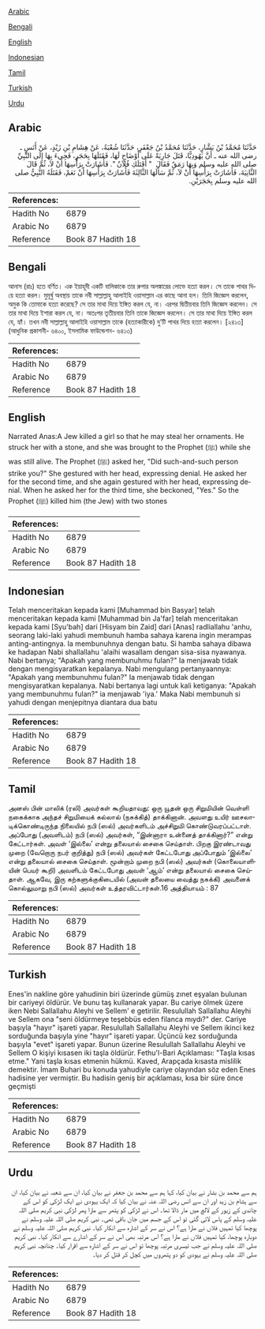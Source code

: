 [Arabic](#arabic)

[Bengali](#bengali)

[English](#english)

[Indonesian](#indonesian)

[Tamil](#tamil)

[Turkish](#turkish)

[Urdu](#urdu)

## Arabic


<div dir="rtl" lang="ar" style={{fontSize:'larger',backgroundColor:'#f8f9fa',padding:20}}>
حَدَّثَنَا مُحَمَّدُ بْنُ بَشَّارٍ، حَدَّثَنَا مُحَمَّدُ بْنُ جَعْفَرٍ، حَدَّثَنَا شُعْبَةُ، عَنْ هِشَامِ بْنِ زَيْدٍ، عَنْ أَنَسٍ ـ رضى الله عنه ـ أَنَّ يَهُودِيًّا، قَتَلَ جَارِيَةً عَلَى أَوْضَاحٍ لَهَا، فَقَتَلَهَا بِحَجَرٍ، فَجِيءَ بِهَا إِلَى النَّبِيِّ صلى الله عليه وسلم وَبِهَا رَمَقٌ فَقَالَ ‏ "‏ أَقَتَلَكِ فُلاَنٌ ‏"‏‏.‏ فَأَشَارَتْ بِرَأْسِهَا أَنْ لاَ، ثُمَّ قَالَ الثَّانِيَةَ، فَأَشَارَتْ بِرَأْسِهَا أَنْ لاَ، ثُمَّ سَأَلَهَا الثَّالِثَةَ فَأَشَارَتْ بِرَأْسِهَا أَنْ نَعَمْ، فَقَتَلَهُ النَّبِيُّ صلى الله عليه وسلم بِحَجَرَيْنِ‏.‏
</div>
<div style={{backgroundColor:'#f8f9fa',padding:20, marginBottom: 10}}><table> <thead> <tr> <th>References:</th> <th></th> </tr> </thead> <tbody><tr><td>Hadith No</td><td>6879</td></tr><tr><td>Arabic No</td><td>6879</td></tr><tr><td>Reference</td><td>Book 87 Hadith 18</td></tr></tbody></table></div>

## Bengali


<div dir="ltr" lang="bn" style={{fontSize:'larger',backgroundColor:'#f8f9fa',padding:20}}>
আনাস (রাঃ) হতে বর্ণিত। এক ইয়াহূদী একটি বালিকাকে তার রুপার অলঙ্কারের লোভে হত্যা করল। সে তাকে পাথর দিয়ে হত্যা করল। মুমূর্ষু অবস্থায় তাকে নবী সাল্লাল্লাহু আলাইহি ওয়াসাল্লাম এর কাছে আনা হল। তিনি জিজ্ঞেস করলেন, অমুক কি তোমাকে হত্যা করেছে? সে তার মাথা দিয়ে ইঙ্গিত করল যে, না। এরপর দ্বিতীয়বার তিনি জিজ্ঞেস করলেন। সে তার মাথা দিয়ে ইশারা করল যে, না। অতঃপর তৃতীয়বার তিনি তাকে জিজ্ঞেস করলেন। সে তার মাথা দিয়ে ইঙ্গিত করল যে, হ্যাঁ। তখন নবী সাল্লাল্লাহু আলাইহি ওয়াসাল্লাম তাকে (হত্যাকারীকে) দু’টি পাথর দিয়ে হত্যা করলেন। [২৪১৩] (আধুনিক প্রকাশনী- ৬৪০০, ইসলামিক ফাউন্ডেশন- ৬৪১৩)
</div>
<div style={{backgroundColor:'#f8f9fa',padding:20, marginBottom: 10}}><table> <thead> <tr> <th>References:</th> <th></th> </tr> </thead> <tbody><tr><td>Hadith No</td><td>6879</td></tr><tr><td>Arabic No</td><td>6879</td></tr><tr><td>Reference</td><td>Book 87 Hadith 18</td></tr></tbody></table></div>

## English


<div dir="ltr" lang="en" style={{fontSize:'larger',backgroundColor:'#f8f9fa',padding:20}}>
Narrated Anas:A Jew killed a girl so that he may steal her ornaments. He struck her with a stone, and she was brought to the Prophet (ﷺ) while she was still alive. The Prophet (ﷺ) asked her, "Did such-and-such person strike you?" She gestured with her head, expressing denial. He asked her for the second time, and she again gestured with her head, expressing denial. When he asked her for the third time, she beckoned, "Yes." So the Prophet (ﷺ) killed him (the Jew) with two stones
</div>
<div style={{backgroundColor:'#f8f9fa',padding:20, marginBottom: 10}}><table> <thead> <tr> <th>References:</th> <th></th> </tr> </thead> <tbody><tr><td>Hadith No</td><td>6879</td></tr><tr><td>Arabic No</td><td>6879</td></tr><tr><td>Reference</td><td>Book 87 Hadith 18</td></tr></tbody></table></div>

## Indonesian


<div dir="ltr" lang="id" style={{fontSize:'larger',backgroundColor:'#f8f9fa',padding:20}}>
Telah menceritakan kepada kami [Muhammad bin Basyar] telah menceritakan kepada kami [Muhammad bin Ja'far] telah menceritakan kepada kami [Syu'bah] dari [Hisyam bin Zaid] dari [Anas] radliallahu 'anhu, seorang laki-laki yahudi membunuh hamba sahaya karena ingin merampas anting-antingnya. Ia membunuhnya dengan batu. Si hamba sahaya dibawa ke hadapan Nabi shallallahu 'alaihi wasallam dengan sisa-sisa nyawanya. Nabi bertanya; "Apakah yang membunuhmu fulan?" Ia menjawab tidak dengan mengisyaratkan kepalanya. Nabi mengulang pertanyaannya: "Apakah yang membunuhmu fulan?" Ia menjawab tidak dengan mengisyaratkan kepalanya. Nabi bertanya lagi untuk kali ketiganya: "Apakah yang membunuhmu fulan?" ia menjawab 'iya.' Maka Nabi membunuh si yahudi dengan menjepitnya diantara dua batu
</div>
<div style={{backgroundColor:'#f8f9fa',padding:20, marginBottom: 10}}><table> <thead> <tr> <th>References:</th> <th></th> </tr> </thead> <tbody><tr><td>Hadith No</td><td>6879</td></tr><tr><td>Arabic No</td><td>6879</td></tr><tr><td>Reference</td><td>Book 87 Hadith 18</td></tr></tbody></table></div>

## Tamil


<div dir="ltr" lang="ta" style={{fontSize:'larger',backgroundColor:'#f8f9fa',padding:20}}>
அனஸ் பின் மாலிக் (ரலி) அவர்கள் கூறியதாவது: ஒரு யூதன் ஒரு சிறுமியின் வெள்ளி நகைக்காக அந்தச் சிறுமியைக் கல்லால் (நசுக்கித்) தாக்கினான். அவளது உயிர் ஊசலாடிக்கொண்டிருந்த நிலையில் நபி (ஸல்) அவர்களிடம் அச்சிறுமி கொண்டுவரப்பட்டாள். அப்போது (அவளிடம்) நபி (ஸல்) அவர்கள், “இன்னாரா உன்னைத் தாக்கினார்?” என்று கேட்டார்கள். அவள் ‘இல்லை’ என்று தலையால் சைகை செய்தாள். பிறகு இரண்டாவது முறை (வேறொரு நபர் குறித்து) நபி (ஸல்) அவர்கள் கேட்டபோது அப்போதும் ‘இல்லை’ என்று தலையால் சைகை செய்தாள். மூன்றாம் முறை நபி (ஸல்) அவர்கள் (கொலையாளியின் பெயர் கூறி) அவளிடம் கேட்டபோது அவள் ‘ஆம்’ என்று தலையால் சைகை செய்தாள். ஆகவே, இரு கற்களுக்குகிடையில் (அவன் தலையை வைத்து நசுக்கி) அவனைக் கொல்லுமாறு நபி (ஸல்) அவர்கள் உத்தரவிட்டார்கள்.16 அத்தியாயம் : 87
</div>
<div style={{backgroundColor:'#f8f9fa',padding:20, marginBottom: 10}}><table> <thead> <tr> <th>References:</th> <th></th> </tr> </thead> <tbody><tr><td>Hadith No</td><td>6879</td></tr><tr><td>Arabic No</td><td>6879</td></tr><tr><td>Reference</td><td>Book 87 Hadith 18</td></tr></tbody></table></div>

## Turkish


<div dir="ltr" lang="tr" style={{fontSize:'larger',backgroundColor:'#f8f9fa',padding:20}}>
Enes'in nakline göre yahudinin biri üzerinde gümüş zınet eşyalan bulunan bir cariyeyi öldürür. Ve bunu taş kullanarak yapar. Bu cariye ölmek üzere iken Nebi Sallallahu Aleyhi ve Sellem' e getirilir. Resulullah Sallallahu Aleyhi ve Sellem ona "seni öldürmeye teşebbüs eden filanca mıydı?" der. Cariye başıyla "hayır" işareti yapar. Resulullah Sallallahu Aleyhi ve Sellem ikinci kez sorduğunda başıyla yine "hayır" işareti yapar. Üçüncü kez sorduğunda başıyla "evet" işareti yapar. Bunun üzerine Resulullah Sallallahu Aleyhi ve Sellem O kişiyi kısasen iki taşla öldürür. Fethu'l-Bari Açıklaması: "Taşla kısas etme." Yani taşla kısas etmenin hükmü. Kaved, Arapçada kısasta mislilik demektir. İmam Buhari bu konuda yahudiyle cariye olayından söz eden Enes hadisine yer vermiştir. Bu hadisin geniş bir açıklaması, kısa bir süre önce geçmişti
</div>
<div style={{backgroundColor:'#f8f9fa',padding:20, marginBottom: 10}}><table> <thead> <tr> <th>References:</th> <th></th> </tr> </thead> <tbody><tr><td>Hadith No</td><td>6879</td></tr><tr><td>Arabic No</td><td>6879</td></tr><tr><td>Reference</td><td>Book 87 Hadith 18</td></tr></tbody></table></div>

## Urdu


<div dir="rtl" lang="ur" style={{fontSize:'larger',backgroundColor:'#f8f9fa',padding:20}}>
ہم سے محمد بن بشار نے بیان کیا، کہا ہم سے محمد بن جعفر نے بیان کیا، ان سے شعبہ نے بیان کیا، ان سے ہشام بن زید اور ان سے انس رضی اللہ عنہ نے بیان کیا کہ ایک یہودی نے ایک لڑکی کو اس کے چاندی کے زیور کے لالچ میں مار ڈالا تھا۔ اس نے لڑکی کو پتھر سے مارا پھر لڑکی نبی کریم صلی اللہ علیہ وسلم کے پاس لائی گئی تو اس کے جسم میں جان باقی تھی۔ نبی کریم صلی اللہ علیہ وسلم نے پوچھا کیا تمہیں فلاں نے مارا ہے؟ اس نے سر کے اشارہ سے انکار کیا۔ نبی کریم صلی اللہ علیہ وسلم نے دوبارہ پوچھا، کیا تمہیں فلاں نے مارا ہے؟ اس مرتبہ بھی اس نے سر کے اشارے سے انکار کیا۔ نبی کریم صلی اللہ علیہ وسلم نے جب تیسری مرتبہ پوچھا تو اس نے سر کے اشارہ سے اقرار کیا۔ چنانچہ نبی کریم صلی اللہ علیہ وسلم نے یہودی کو دو پتھروں میں کچل کر قتل کر دیا۔
</div>
<div style={{backgroundColor:'#f8f9fa',padding:20, marginBottom: 10}}><table> <thead> <tr> <th>References:</th> <th></th> </tr> </thead> <tbody><tr><td>Hadith No</td><td>6879</td></tr><tr><td>Arabic No</td><td>6879</td></tr><tr><td>Reference</td><td>Book 87 Hadith 18</td></tr></tbody></table></div>